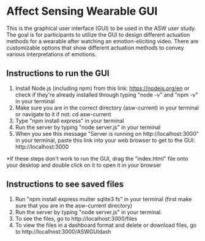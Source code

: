 # Affect Sensing Wearable GUI
This is the graphical user interface (GUI) to be used in the ASW user study. The goal is for participants to utilize the GUI to design different actuation methods for a wearable after watching an emotion-eliciting video. There are customizable options that show different actuation methods to convey various interpretations of emotions.
## Instructions to run the GUI
1. Install Node.js (including npm) from this link: https://nodejs.org/en or check if they're already installed through typing "node -v" and "npm -v" in your terminal
2. Make sure you are in the correct directory (asw-current) in your terminal or navigate to it if not: cd asw-current
3. Type "npm install express" in your terminal
4. Run the server by typing "node server.js" in your terminal
5. When you see this message "Server is running on http://localhost:3000" in your terminal, paste this link into your web browser to get to the GUI: http://localhost:3000

*If these steps don't work to run the GUI, drag the "index.html" file onto your desktop and double click on it to open it in your browser

## Instructions to see saved files
1. Run "npm install express multer sqlite3 fs" in your terminal (first make sure that you are in the asw-current directory)
2. Run the server by typing "node server.js" in your terminal.
3. To see the files, go to http://localhost:3000/files
4. To view the files in a dashboard format and delete or download files, go to http://localhost:3000/ASWGUIdash